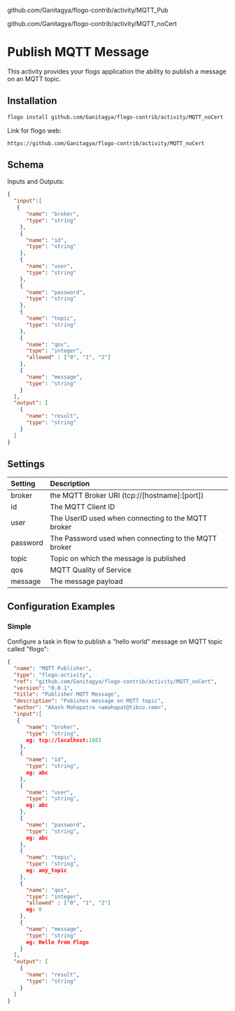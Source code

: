 github.com/Ganitagya/flogo-contrib/activity/MQTT_Pub


github.com/Ganitagya/flogo-contrib/activity/MQTT_noCert


# Publish MQTT Message
This activity provides your flogo application the ability to publish a message on an MQTT topic.


## Installation

```bash
flogo install github.com/Ganitagya/flogo-contrib/activity/MQTT_noCert
```
Link for flogo web:
```
https://github.com/Ganitagya/flogo-contrib/activity/MQTT_noCert
```

## Schema
Inputs and Outputs:

```json
{
  "input":[
   {
      "name": "broker",
      "type": "string"
    },
    {
      "name": "id",
      "type": "string"
    },
    {
      "name": "user",
      "type": "string"
    },
    {
      "name": "password",
      "type": "string"
    },
    {
      "name": "topic",
      "type": "string"
    },
    {
      "name": "qos",
      "type": "integer",
      "allowed" : ["0", "1", "2"]
    },
    {
      "name": "message",
      "type": "string"
    }
  ],
  "output": [
    {
      "name": "result",
      "type": "string"
    }
  ]
}
```
## Settings
| Setting   | Description    |
|:----------|:---------------|
| broker    | the MQTT Broker URI (tcp://[hostname]:[port])|
| id        | The MQTT Client ID |         
| user      | The UserID used when connecting to the MQTT broker |
| password  | The Password used when connecting to the MQTT broker |
| topic     | Topic on which the message is published |
| qos       | MQTT Quality of Service |
| message   | The message payload |


## Configuration Examples
### Simple
Configure a task in flow to publish a "hello world" message on MQTT topic called "flogo":

```json
{
  "name": "MQTT Publisher",
  "type": "flogo:activity",
  "ref": "github.com/Ganitagya/flogo-contrib/activity/MQTT_noCert",
  "version": "0.0.1",
  "title": "Publisher MQTT Message",
  "description": "Pubishes message on MQTT topic",
  "author": "Akash Mahapatra <amahapat@tibco.com>",
  "input":[
   {
      "name": "broker",
      "type": "string",
      eg: tcp://localhost:1883
    },
    {
      "name": "id",
      "type": "string",
      eg: abc
    },
    {
      "name": "user",
      "type": "string",
      eg: abc
    },
    {
      "name": "password",
      "type": "string",
      eg: abc
    },
    {
      "name": "topic",
      "type": "string",
      eg: any_topic
    },
    {
      "name": "qos",
      "type": "integer",
      "allowed" : ["0", "1", "2"]
      eg: 0
    },
    {
      "name": "message",
      "type": "string"
      eg: Hello from Flogo
    }
  ],
  "output": [
    {
      "name": "result",
      "type": "string"
    }
  ]
}
```
